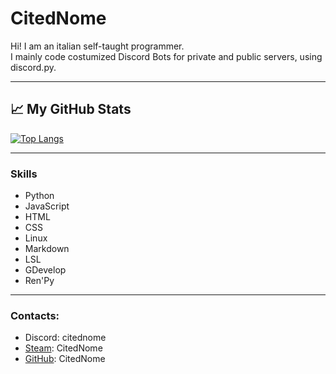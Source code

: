 # CitedNome
Hi! I am an italian self-taught programmer. <br />
I mainly code costumized Discord Bots for private and public servers, using discord.py.

***

## &#x1f4c8; My GitHub Stats

[![Top Langs](https://github-readme-stats.vercel.app/api/top-langs/?username=CitedNome&hide=java,html,css&theme=radical)](https://github.com/anuraghazra/github-readme-stats)
<!---
[![CitedNome's GitHub stats](https://github-readme-stats.vercel.app/api?username=CitedNome&theme=radical)](https://github.com/anuraghazra/github-readme-stats)
-->
***

### Skills
- Python
- JavaScript
- HTML
- CSS
- Linux
- Markdown
- LSL
- GDevelop
- Ren'Py
***

### Contacts:
- Discord: citednome
- [Steam](https://steamcommunity.com/profiles/76561198870819840/): CitedNome
- [GitHub](https://github.com/CitedNome): CitedNome
